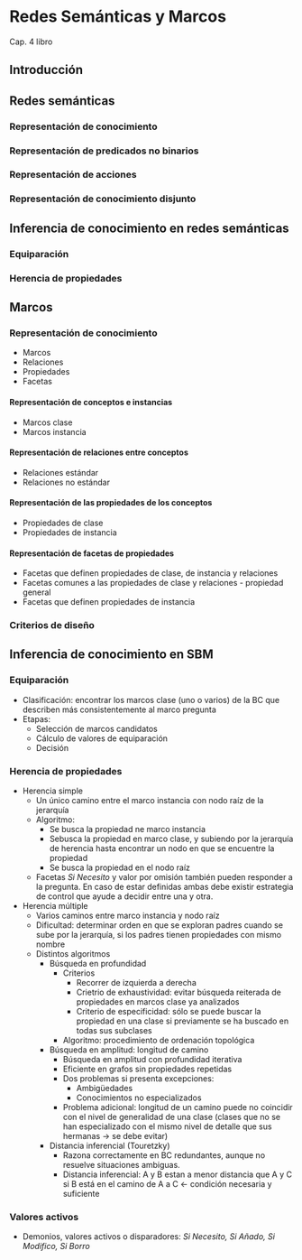 # Redes Semánticas y Marcos

Cap. 4 libro
## Introducción
## Redes semánticas
### Representación de conocimiento
### Representación de predicados no binarios
### Representación de acciones
### Representación de conocimiento disjunto
## Inferencia de conocimiento en redes semánticas
### Equiparación
### Herencia de propiedades
## Marcos
### Representación de conocimiento
- Marcos
- Relaciones
- Propiedades
- Facetas
#### Representación de conceptos e instancias
- Marcos clase
- Marcos instancia
#### Representación de relaciones entre conceptos
- Relaciones estándar
- Relaciones no estándar
#### Representación de las propiedades de los conceptos
- Propiedades de clase
- Propiedades de instancia
#### Representación de facetas de propiedades
- Facetas que definen propiedades de clase, de instancia y relaciones
- Facetas comunes a las propiedades de clase y relaciones - propiedad general
- Facetas que definen propiedades de instancia
### Criterios de diseño
## Inferencia de conocimiento en SBM
### Equiparación
- Clasificación: encontrar los marcos clase (uno o varios) de la BC que describen más consistentemente al marco pregunta
- Etapas:
	- Selección de marcos candidatos
	- Cálculo de valores de equiparación
	- Decisión
### Herencia de propiedades
- Herencia simple
	- Un único camino entre el marco instancia con nodo raíz de la jerarquía
	- Algoritmo:
		- Se busca la propiedad ne marco instancia
		- Sebusca la propiedad en marco clase, y subiendo por la jerarquía de herencia hasta encontrar un nodo en que se encuentre la propiedad
		- Se busca la propiedad en el nodo raíz
	- Facetas *Si Necesito* y valor por omisión también pueden responder a la pregunta. En caso de estar definidas ambas debe existir estrategia de control que ayude a decidir entre una y otra.
- Herencia múltiple
	- Varios caminos entre marco instancia y nodo raíz
	- Dificultad: determinar orden en que se exploran padres cuando se sube por la jerarquía, si los padres tienen propiedades con mismo nombre
	- Distintos algoritmos
		- Búsqueda en profundidad
			- Criterios
				- Recorrer de izquierda a derecha
				- Crietrio de exhaustividad: evitar búsqueda reiterada de propiedades en marcos clase ya analizados
				- Criterio de especificidad: sólo se puede buscar la propiedad en una clase si previamente se ha buscado en todas sus subclases
			- Algoritmo: procedimiento de ordenación topológica
		- Búsqueda en amplitud: longitud de camino
			- Búsqueda en amplitud con profundidad iterativa
			- Eficiente en grafos sin propiedades repetidas
			- Dos problemas si presenta excepciones:
				- Ambigüedades
				- Conocimientos no especializados
			- Problema adicional: longitud de un camino puede no coincidir con el nivel de generalidad de una clase (clases que no se han especializado con el mismo nivel de detalle que sus hermanas -> se debe evitar)
		- Distancia inferencial (Touretzky)
			- Razona correctamente en BC redundantes, aunque no resuelve situaciones ambiguas.
			- Distancia inferencial: A y B estan a menor distancia que A y C si B está en el camino de A a C <- condición necesaria y suficiente
### Valores activos
- Demonios, valores activos o disparadores: *Si Necesito, Si Añado, Si Modifico, Si Borro*